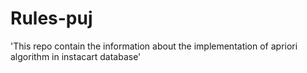 # Rules-puj
'This repo contain the information about the implementation of apriori algorithm in instacart database'
